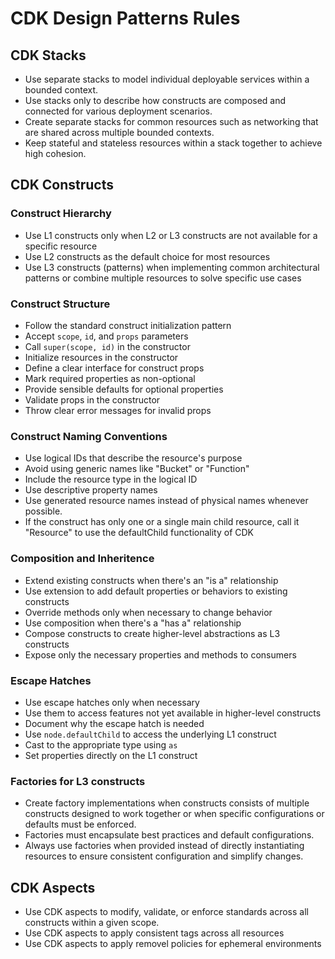 # CDK Design Patterns Rules

## CDK Stacks

- Use separate stacks to model individual deployable services within a bounded context.
- Use stacks only to describe how constructs are composed and connected for various deployment scenarios.
- Create separate stacks for common resources such as networking that are shared across multiple bounded contexts.
- Keep stateful and stateless resources within a stack together to achieve high cohesion.

## CDK Constructs

### Construct Hierarchy

- Use L1 constructs only when L2 or L3 constructs are not available for a specific resource
- Use L2 constructs as the default choice for most resources
- Use L3 constructs (patterns) when implementing common architectural patterns or combine multiple resources to solve specific use cases

### Construct Structure

- Follow the standard construct initialization pattern
- Accept `scope`, `id`, and `props` parameters
- Call `super(scope, id)` in the constructor
- Initialize resources in the constructor
- Define a clear interface for construct props
- Mark required properties as non-optional
- Provide sensible defaults for optional properties
- Validate props in the constructor
- Throw clear error messages for invalid props

### Construct Naming Conventions

- Use logical IDs that describe the resource's purpose
- Avoid using generic names like "Bucket" or "Function"
- Include the resource type in the logical ID
- Use descriptive property names
- Use generated resource names instead of physical names whenever possible.
- If the construct has only one or a single main child resource, call it "Resource" to use the defaultChild functionality of CDK

### Composition and Inheritence

- Extend existing constructs when there's an "is a" relationship
- Use extension to add default properties or behaviors to existing constructs
- Override methods only when necessary to change behavior
- Use composition when there's a "has a" relationship
- Compose constructs to create higher-level abstractions as L3 constructs
- Expose only the necessary properties and methods to consumers

### Escape Hatches

- Use escape hatches only when necessary
- Use them to access features not yet available in higher-level constructs
- Document why the escape hatch is needed
- Use `node.defaultChild` to access the underlying L1 construct
- Cast to the appropriate type using `as`
- Set properties directly on the L1 construct

### Factories for L3 constructs

- Create factory implementations when constructs consists of multiple constructs designed to work together or when specific configurations or defaults must be enforced.
- Factories must encapsulate best practices and default configurations.
- Always use factories when provided instead of directly instantiating resources to ensure consistent configuration and simplify changes.

## CDK Aspects

- Use CDK aspects to modify, validate, or enforce standards across all constructs within a given scope.
- Use CDK aspects to apply consistent tags across all resources
- Use CDK aspects to apply removel policies for ephemeral environments
